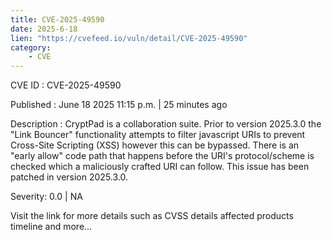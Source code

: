 ```yaml
---
title: CVE-2025-49590
date: 2025-6-18
lien: "https://cvefeed.io/vuln/detail/CVE-2025-49590"
category:
    - CVE
---
```


CVE ID : CVE-2025-49590

Published :  June 18
2025
11:15 p.m. | 25 minutes ago

Description : CryptPad is a collaboration suite. Prior to version 2025.3.0
the "Link Bouncer" functionality attempts to filter javascript URIs to prevent Cross-Site Scripting (XSS)
however this can be bypassed. There is an "early allow" code path that happens before the URI's protocol/scheme is checked
which a maliciously crafted URI can follow. This issue has been patched in version 2025.3.0.

Severity: 0.0 | NA

Visit the link for more details
such as CVSS details
affected products
timeline
and more...
